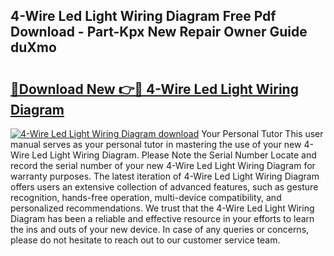 ## 4-Wire Led Light Wiring Diagram Free Pdf Download - Part-Kpx New Repair Owner Guide duXmo

# <h2><a href="http://dfn3cn9.blite.top/?on=4-Wire+Led+Light+Wiring+Diagram">🔗Download New 👉🔴 4-Wire Led Light Wiring Diagram</a></h2>

[![4-Wire Led Light Wiring Diagram download](https://i.imgur.com/lujVjoI.png)](http://dfn3cn9.blite.top/?on=4-Wire+Led+Light+Wiring+Diagram)
Your Personal Tutor This user manual serves as your personal tutor in mastering the use of your new 4-Wire Led Light Wiring Diagram. Please Note the Serial Number Locate and record the serial number of your new 4-Wire Led Light Wiring Diagram for warranty purposes. The latest iteration of 4-Wire Led Light Wiring Diagram offers users an extensive collection of advanced features, such as gesture recognition, hands-free operation, multi-device compatibility, and personalized recommendations. We trust that the 4-Wire Led Light Wiring Diagram has been a reliable and effective resource in your efforts to learn the ins and outs of your new device. In case of any queries or concerns, please do not hesitate to reach out to our customer service team.
